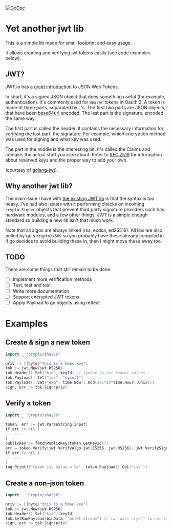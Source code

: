 [![GoDoc](https://godoc.org/github.com/KarpelesLab/jwt?status.svg)](https://godoc.org/github.com/KarpelesLab/jwt)

# Yet another jwt lib

This is a simple lib made for small footprint and easy usage

It allows creating and verifying jwt tokens easily (see code examples below).

## JWT?

JWT.io has [a great introduction](https://jwt.io/introduction) to JSON Web Tokens.

In short, it's a signed JSON object that does something useful (for example, authentication). It's commonly used for `Bearer` tokens in Oauth 2. A token is made of three parts, separated by `.`'s. The first two parts are JSON objects, that have been [base64url](https://datatracker.ietf.org/doc/html/rfc4648) encoded. The last part is the signature, encoded the same way.

The first part is called the header. It contains the necessary information for verifying the last part, the signature. For example, which encryption method was used for signing and what key was used.

The part in the middle is the interesting bit. It's called the Claims and contains the actual stuff you care about. Refer to [RFC 7519](https://datatracker.ietf.org/doc/html/rfc7519) for information about reserved keys and the proper way to add your own.

(courtesy of [golang-jwt](https://github.com/golang-jwt/jwt#what-the-heck-is-a-jwt)).

## Why another jwt lib?

The main issue I have with [the existing JWT lib](https://github.com/golang-jwt/jwt) is that the syntax is too heavy. I've had also issues with it performing checks on incoming `crypto.Signer` objects that prevent third party signature providers such has hardware modules, and a few other things. JWT is a simple enough standard so building a new lib isn't that much work.

Note that all algos are always linked (rsa, ecdsa, ed25519). All libs are also pulled by go's `crypto/x509` so you probably have these already compiled in. If go decides to avoid building these in, then I might move these away too.

## TODO

There are some things that still remain to be done:

* [ ] Implement more verification methods
* [ ] Test, test and test
* [ ] Write more documentation
* [ ] Support encrypted JWT tokens
* [ ] Apply Payload to go objects using reflect

# Examples

## Create & sign a new token

```go
import _ "crypto/sha256"

priv := []byte("this is a hmac key")
tok := jwt.New(jwt.HS256)
tok.Header().Set("kid", keyId) // syntax to set header values
tok.Payload().Set("iss", "myself")
tok.Payload().Set("exp", time.Now().Add(365*24*time.Hour).Unix())
sign, err := tok.Sign(priv)
```

## Verify a token

```go
import _ "crypto/sha256"

token, err := jwt.ParseString(input)
if err != nil {
	...
}
publicKey := fetchPublicKey(token.GetKeyId())
err = token.Verify(jwt.VerifyAlgo(jwt.ES256, jwt.RS256), jwt.VerifySignature(publicKey), jwt.VerifyExpiresAt(time.Now(), false))
if err != nil {
	...
}
log.Printf("token iss value = %s", token.Payload().Get("iss"))
```

## Create a non-json token

```go
import _ "crypto/sha256"

priv := []byte("this is a hmac key")
tok := jwt.New(jwt.HS256)
tok.Header().Set("kid", keyId)
tok.SetRawPayload(binData, "octet-stream") // can pass cty="" to not set content type
sign, err := tok.Sign(priv)
```
